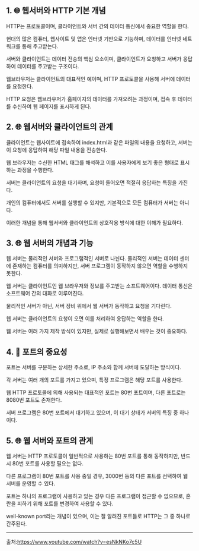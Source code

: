 <h2 id="1-🌐-웹서버와-http-기본-개념">1. 🌐 웹서버와 HTTP 기본 개념</h2>
<p>HTTP는 프로토콜이며, 클라이언트와 서버 간의 데이터 통신에서 중요한 역할을 한다.</p>
<p>현대의 많은 컴퓨터, 웹사이트 및 앱은 인터넷 기반으로 기능하며, 데이터를 인터넷 네트워크를 통해 주고받는다.</p>
<p>서버와 클라이언트는 데이터 전송의 핵심 요소이며, 클라이언트가 요청하고 서버가 응답하여 데이터를 주고받는 구조이다.</p>
<p>웹브라우저는 클라이언트의 대표적인 예이며, HTTP 프로토콜을 사용해 서버에 데이터를 요청한다.</p>
<p>HTTP 요청은 웹브라우저가 홈페이지의 데이터를 가져오려는 과정이며, 접속 후 데이터를 수신하여 웹 페이지를 표시하게 된다.</p>
<h2 id="2-🌐-웹서버와-클라이언트의-관계">2. 🌐 웹서버와 클라이언트의 관계</h2>
<p>클라이언트는 웹사이트에 접속하여 index.html과 같은 파일의 내용을 요청하고, 서버는 이 요청에 응답하여 해당 파일 내용을 전송한다. </p>
<p>웹 브라우저는 수신한 HTML 태그를 해석하고 이를 사용자에게 보기 좋은 형태로 표시하는 과정을 수행한다. </p>
<p>서버는 클라이언트의 요청을 대기하며, 요청이 들어오면 적절히 응답하는 특징을 가진다. </p>
<p>개인의 컴퓨터에서도 서버를 실행할 수 있지만, 기본적으로 모든 컴퓨터가 서버는 아니다. </p>
<p>이러한 개념을 통해 웹서버와 클라이언트의 상호작용 방식에 대한 이해가 필요하다. </p>
<h2 id="3-🌐-웹-서버의-개념과-기능">3. 🌐 웹 서버의 개념과 기능</h2>
<p>웹 서버는 물리적인 서버와 프로그램적인 서버로 나뉜다. 물리적인 서버는 데이터 센터에 존재하는 컴퓨터를 의미하지만, 서버 프로그램이 동작하지 않으면 역할을 수행하지 못한다. </p>
<p>웹 서버는 클라이언트인 웹 브라우저와 정보를 주고받는 소프트웨어이다. 데이터 통신은 소프트웨어 간의 대화로 이루어진다. </p>
<p>물리적인 서버가 아닌, 서버 장비 위에서 웹 서버가 동작하고 요청을 기다린다. </p>
<p>웹 서버는 클라이언트의 요청이 오면 이를 처리하여 응답하는 역할을 한다. </p>
<p>웹 서버는 여러 가지 제작 방식이 있지만, 실제로 실행해보면서 배우는 것이 중요하다. </p>
<h2 id="4-🔌-포트의-중요성">4. 🔌 포트의 중요성</h2>
<p>포트는 서버를 구분하는 상세한 주소로, IP 주소와 함께 서버에 도달하는 방식이다.</p>
<p>각 서버는 여러 개의 포트를 가지고 있으며, 특정 프로그램은 해당 포트를 사용한다.</p>
<p>웹 HTTP 프로토콜에 의해 사용되는 대표적인 포트는 80번 포트이며, 다른 포트로는 8080번 포트도 존재한다.</p>
<p>서버 프로그램은 80번 포트에서 대기하고 있으며, 이 대기 상태가 서버의 특징 중 하나이다.</p>
<h2 id="5-🌐-웹-서버와-포트의-관계">5. 🌐 웹 서버와 포트의 관계</h2>
<p>웹 서버는 HTTP 프로토콜이 일반적으로 사용하는 80번 포트를 통해 동작하지만, 반드시 80번 포트를 사용할 필요는 없다.</p>
<p>다른 프로그램이 80번 포트를 사용 중일 경우, 3000번 등의 다른 포트를 선택하여 웹 서버를 운영할 수 있다.</p>
<p>포트는 하나의 프로그램이 사용하고 있는 경우 다른 프로그램이 접근할 수 없으므로, 혼란을 피하기 위해 포트를 변경하여 사용할 수 있다.</p>
<p>well-known port라는 개념이 있으며, 이는 잘 알려진 포트들로 HTTP는 그 중 하나로 간주된다.</p>
<hr />
<p>출처:<a href="https://www.youtube.com/watch?v=esNkNKo7c5U">https://www.youtube.com/watch?v=esNkNKo7c5U</a></p>
